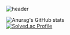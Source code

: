 ![header](https://capsule-render.vercel.app/api?type=waving&color=auto&height=300&section=header&text=HanEol의Record%20&fontSize=70)

<!--
**jihaneol/jihaneol** is a ✨ _special_ ✨ repository because its `README.md` (this file) appears on your GitHub profile.

Here are some ideas to get you started:

- 🔭 I’m currently working on ...
- 🌱 I’m currently learning ...
- 👯 I’m looking to collaborate on ...
- 🤔 I’m looking for help with ...
- 💬 Ask me about ...
- 📫 How to reach me: ...
- 😄 Pronouns: ...
- ⚡ Fun fact: ...
-->
![Anurag's GitHub stats](https://github-readme-stats.vercel.app/api?username=jihaneol&show_icons=true&theme=radical)
<br>
[![Solved.ac Profile](http://mazassumnida.wtf/api/v2/generate_badge?boj=limz123)](http://solved.ac/profile/limz123)
